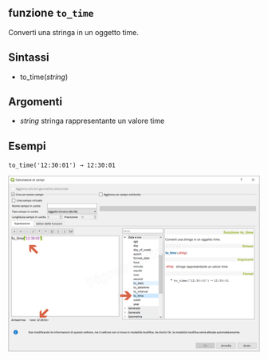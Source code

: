 ## funzione `to_time`

Converti una stringa in un oggetto time.

## Sintassi

* to_time(_string_)

## Argomenti

* _string_ stringa rappresentante un valore time

## Esempi
```
to_time('12:30:01') → 12:30:01
```

![](/img/data_e_ora/to_time1.png)